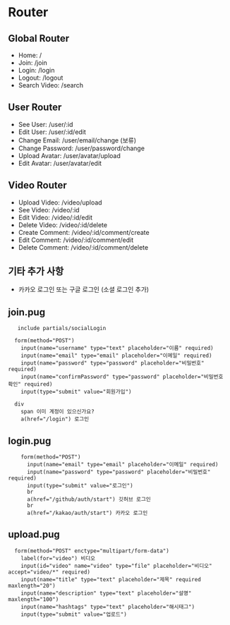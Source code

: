 # Router

## Global Router

- Home: /
- Join: /join
- Login: /login
- Logout: /logout
- Search Video: /search

## User Router

- See User: /user/:id
- Edit User: /user/:id/edit
- Change Email: /user/email/change (보류)
- Change Password: /user/password/change
- Upload Avatar: /user/avatar/upload
- Edit Avatar: /user/avatar/edit

## Video Router

- Upload Video: /video/upload
- See Video: /video/:id
- Edit Video: /video/:id/edit
- Delete Video: /video/:id/delete
- Create Comment: /video/:id/comment/create
- Edit Comment: /video/:id/comment/edit
- Delete Comment: /video/:id/comment/delete

## 기타 추가 사항

- 카카오 로그인 또는 구글 로그인 (소셜 로그인 추가)

## join.pug

```pug
   include partials/socialLogin

  form(method="POST")
    input(name="username" type="text" placeholder="이름" required)
    input(name="email" type="email" placeholder="이메일" required)
    input(name="password" type="password" placeholder="비밀번호" required)
    input(name="confirmPassword" type="password" placeholder="비밀번호 확인" required)
    input(type="submit" value="회원가입")

  div
    span 이미 계정이 있으신가요?
    a(href="/login") 로그인
```

## login.pug

```pug
    form(method="POST")
      input(name="email" type="email" placeholder="이메일" required)
      input(name="password" type="password" placeholder="비밀번호" required)
      input(type="submit" value="로그인")
      br
      a(href="/github/auth/start") 깃허브 로그인
      br
      a(href="/kakao/auth/start") 카카오 로그인
```

## upload.pug

```pug
  form(method="POST" enctype="multipart/form-data")
    label(for="video") 비디오
    input(id="video" name="video" type="file" placeholder="비디오" accept="video/*" required)
    input(name="title" type="text" placeholder="제목" required maxlength="20")
    input(name="description" type="text" placeholder="설명" maxlength="100")
    input(name="hashtags" type="text" placeholder="해시태그")
    input(type="submit" value="업로드")
```
